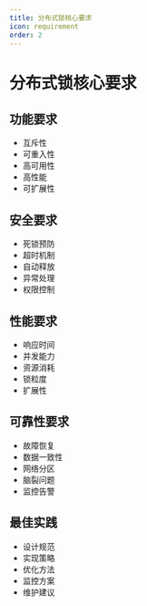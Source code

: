 ```yaml
---
title: 分布式锁核心要求
icon: requirement
order: 2
---
```


# 分布式锁核心要求

## 功能要求
- 互斥性
- 可重入性
- 高可用性
- 高性能
- 可扩展性

## 安全要求
- 死锁预防
- 超时机制
- 自动释放
- 异常处理
- 权限控制

## 性能要求
- 响应时间
- 并发能力
- 资源消耗
- 锁粒度
- 扩展性

## 可靠性要求
- 故障恢复
- 数据一致性
- 网络分区
- 脑裂问题
- 监控告警

## 最佳实践
- 设计规范
- 实现策略
- 优化方法
- 监控方案
- 维护建议
